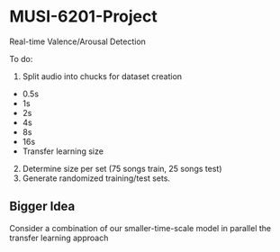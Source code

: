 # MUSI-6201-Project
Real-time Valence/Arousal Detection

To do:
1. Split audio into chucks for dataset creation
  - 0.5s
  - 1s
  - 2s
  - 4s
  - 8s
  - 16s
  - Transfer learning size
2. Determine size per set (75 songs train, 25 songs test)
3. Generate randomized training/test sets.

## Bigger Idea
Consider a combination of our smaller-time-scale model in parallel the transfer learning approach
